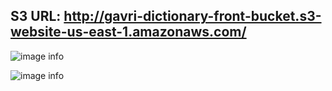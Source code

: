 ## S3 URL: http://gavri-dictionary-front-bucket.s3-website-us-east-1.amazonaws.com/

![image info](./Home.jpg)

![image info](./Book.jpg)
